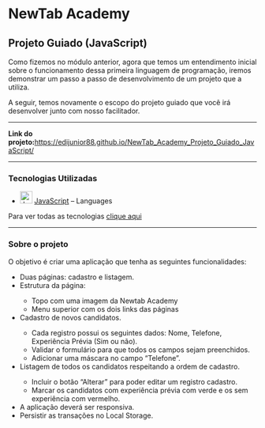 <h1>NewTab Academy</h1>

<h2>Projeto Guiado (JavaScript)</h2>

<p>Como fizemos no módulo anterior, agora que temos um entendimento inicial sobre o funcionamento dessa primeira linguagem de programação, iremos demonstrar um passo a passo de desenvolvimento de um projeto que a utiliza.</p>

<p>A seguir, temos novamente o escopo do projeto guiado que você irá desenvolver junto com nosso facilitador.</p>

<hr>

<strong>Link do projeto:</strong><a href="https://edijunior88.github.io/NewTab_Academy_Projeto_Guiado_JavaScript/">https://edijunior88.github.io/NewTab_Academy_Projeto_Guiado_JavaScript/</a>

<hr>

<h3>Tecnologias Utilizadas</h3>

- <img width='25' height='25' src='https://img.stackshare.io/service/1209/javascript.jpeg' alt='JavaScript'/> [JavaScript](https://developer.mozilla.org/en-US/docs/Web/JavaScript) – Languages

Para ver todas as tecnologias [clique aqui](/techstack.md)

<hr>

<h3>Sobre o projeto</h3>

<p>O objetivo é criar uma aplicação que tenha as seguintes funcionalidades:</p>

<ul>
  <li>Duas páginas: cadastro e listagem.</li>
  <li>Estrutura da página:</li>
    <ul>
      <li>Topo com uma imagem da Newtab Academy</li>
      <li>Menu superior com os dois links das páginas</li>
    </ul>
  <li>Cadastro de novos candidatos.</li>
    <ul>
      <li>Cada registro possui os seguintes dados: Nome, Telefone, Experiência Prévia (Sim ou não).</li>
      <li>Validar o formulário para que todos os campos sejam preenchidos.</li>
      <li>Adicionar uma máscara no campo “Telefone”.</li>
    </ul>
  <li>Listagem de todos os candidatos respeitando a ordem de cadastro.</li>
    <ul>
      <li>Incluir o botão “Alterar” para poder editar um registro cadastro.</li>
      <li>Marcar os candidatos com experiência prévia com verde e os sem experiência com vermelho.</li>
    </ul>
  <li>A aplicação deverá ser responsiva.</li>
  <li>Persistir as transações no Local Storage.</li>
</ul>
